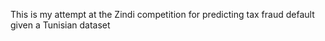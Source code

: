 This is my attempt at the Zindi competition for predicting tax fraud default given a Tunisian dataset

